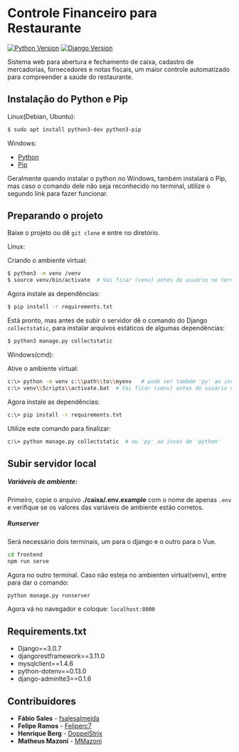 

# Controle Financeiro para Restaurante

[![Python Version][python-image]][python-url]
[![Django Version][django-image]][django-url]

Sistema web para abertura e fechamento de caixa, cadastro de mercadorias, fornecedores e notas fiscais, um maior controle automatizado para compreender a saúde do restaurante.

## Instalação do Python e Pip

Linux(Debian, Ubuntu):

```sh
$ sudo apt install python3-dev python3-pip
```

Windows:

- [Python](https://dicasdepython.com.br/como-instalar-o-python-no-windows-10/)
- [Pip](https://dicasdepython.com.br/resolvido-pip-nao-e-reconhecido-como-um-comando-interno/)

Geralmente quando instalar o python no Windows, também instalará o Pip, mas caso o comando dele não seja reconhecido no terminal, utilize o segundo link para fazer funcionar.


## Preparando o projeto

Baixe o projeto ou dê `git clone` e entre no diretório.

Linux:

Criando o ambiente virtual:

```sh
$ python3 -m venv /venv
$ source venv/bin/activate  # Vai ficar (venv) antes do usuário no terminal
```

Agora instale as dependências:

```sh
$ pip install -r requirements.txt
```

Está pronto, mas antes de subir o servidor dê o comando do Django `collectstatic`, para instalar arquivos estáticos de algumas dependências:

```sh
$ python3 manage.py collectstatic
```

Windows(cmd):

Ative o ambiente virtual:

```sh
c:\> python -m venv c:\\path\\to\\myenv   # pode ser também 'py' ao invés de 'python'
c:\> venv\\Scripts\\activate.bat  # Vai ficar (venv) antes do usuário no terminal
```

Agora instale as dependências:

```sh
c:\> pip install -r requirements.txt
```

Utilize este comando para finalizar:

```sh
c:\> python manage.py collectstatic  # ou 'py' ao invés de 'python'
```


## Subir servidor local

##### Variáveis de ambiente:

Primeiro, copie o arquivo __./caixa/.env.example__ com o nome de apenas `.env` e verifique se os valores das variáveis de ambiente estão corretos. 

##### Runserver

Será necessário dois terminais, um para o django e o outro para o Vue.

```sh
cd frontend
npm run serve
```

Agora no outro terminal. Caso não esteja no ambienten virtual(venv), entre para dar o comando:

```sh
python manage.py runserver
```

Agora vá no navegador e coloque: `localhost:8000` 

## Requirements.txt

- Django==3.0.7
- djangorestframework==3.11.0
- mysqlclient==1.4.6
- python-dotenv==0.13.0
- django-adminlte3==0.1.6


## Contribuidores

* **Fábio Sales** - [fsalesalmeida](https://github.com/fsalesalmeida)
* **Felipe Ramos** - [Feliperc7](https://github.com/Feliperc7)
* **Henrique Berg** - [DoppelStrix](https://github.com/DoppelStrix)
* **Matheus Mazoni** - [MMazoni](https://github.com/MMazoni)


[python-image]: https://img.shields.io/badge/python-v3.7-blue
[python-url]: https://www.python.org/
[django-image]: https://img.shields.io/badge/django-v3.0.7-green
[django-url]: https://www.djangoproject.com/
